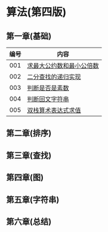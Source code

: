 # 算法(第四版)

## 第一章(基础)

| 编号   | 内容                                   |
|:----:| --------------------------------------- |
| 001 | [求最大公约数和最小公倍数](Solution001.java) |
| 002 | [二分查找的递归实现](Solution002.java) |
| 003 | [判断是否是素数](Solution003.java) |
| 004 | [判断回文字符串](Solution004.java) |
| 005 | [双栈算术表达式求值](Solution005.java) |

## 第二章(排序)

## 第三章(查找)

## 第四章(图)

## 第五章(字符串)

## 第六章(总结)
